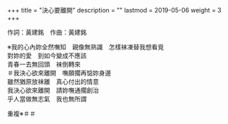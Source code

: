 +++
title = "決心要離開"
description = ""
lastmod = 2019-05-06
weight = 3
+++

作詞：黃建銘　作曲：黃建銘

※我的心內妳全然嘸知　親像無熟識　怎樣袜凍替我想看覓  
對妳的愛　到如今變成不應該  
青春一去無回頭　袜倒轉來  
＃我決心欲來離開　嘸願擱再惦妳身邊  
雖然猶原放袜離　真心付出的情意  
我決心欲來離開　請妳嘸通擱創治  
乎人當做無志氣　我也無所謂  

重複※＃＃



